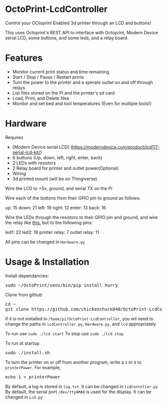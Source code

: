 # OctoPrint-LcdController

Control your OCtoprint Enabled 3d printer through an LCD and buttons!

This uses Octoprint's REST API to interface with Octoprint, Modern Device serial LCD, some buttons, and some leds, and a relay board. 

# Features
- Monitor current print status and time remaining
- Start / Stop / Pause / Restart prints
- Turn the power to the printer and a sperate outlet on and off through relays
- List files stored on the Pi and the printer's sd card
 - Load, Print, and Delete files
- Monitor and set bed and tool temperatures (Even for multiple tools!)

# Hardware

Requires
- [Modern Device serial LCD] (https://moderndevice.com/product/lcd117-serial-lcd-kit/)
- 6 buttons (Up, down, left, right, enter, back)
- 2 LEDs with resistors
- 2 Relay board for printer and outlet power(Optional)
- Wiring
- 3d printed mount (will be on Thingiverse)

Wire the LCD to +5v, ground, and serial TX on the Pi

Wire each of the buttons from their GPIO pin to ground as follows:

  up: 15
  down: 21
  left: 19
  right: 12
  enter: 13
  back: 16

Wire the LEDs through the resistors to their GPIO pin and ground, and wire the relay like [this](https://github.com/foosel/OctoPrint/wiki/Controlling-a-relay-board-from-your-RPi), but to the following pins:

led1: 22
led2: 18
printer relay: 7
outlet relay: 11

All pins can be changed in `Hardware.py`

# Usage & Installation

Install dependancies:
<pre>
sudo ~/OctoPrint/venv/bin/pip install hurry
</pre>

Clone from github
<pre>
cd ~
git clone https://github.com/chickenchuck040/OctoPrint-LcdController
</pre>

If it is not installed in `/home/pi/OctoPrint-LcdController`, you wil need to change the paths in `lcdController.py`, `Hardware.py`, and `lcd` appropriately

To run use `sudo ./lcd start`
To stop use `sudo ./lcd stop`

To run at startup
<pre>
sudo ./install.sh
</pre>

To turn the printer on or off from another program, write a `1` or `0` to `printerPower`.
For example,
<pre>
echo 1 > printerPower
</pre>

By default, a log is stored in `log.txt`. It can be changed in `lcdContoller.py`
By default, the serial port `/dev/ttyAMA0` is used for the display. It can be changed in `Lcd.py`
